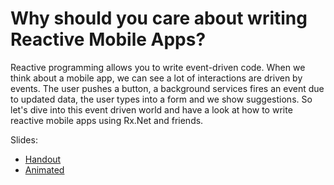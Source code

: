 # Why should you care about writing Reactive Mobile Apps?

Reactive programming allows you to write event-driven code. When we think about a mobile app, we can see a lot of interactions are driven by events. The user pushes a button, a background services fires an event due to updated data, the user types into a form and we show suggestions. So let's dive into this event driven world and have a look at how to write reactive mobile apps using Rx.Net and friends.

Slides:

* [Handout](./202111_RxUI.pdf)
* [Animated](./UpdateConference2021RxUI.mp4)

